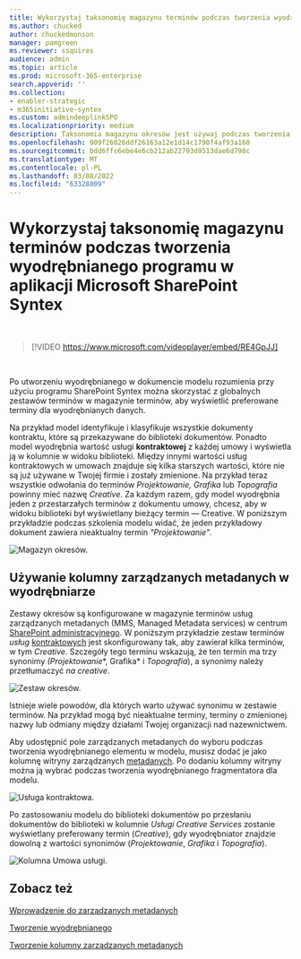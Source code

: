```yaml
---
title: Wykorzystaj taksonomię magazynu terminów podczas tworzenia wyodrębnianego programu w aplikacji Microsoft SharePoint Syntex
ms.author: chucked
author: chuckedmonson
manager: pamgreen
ms.reviewer: ssquires
audience: admin
ms.topic: article
ms.prod: microsoft-365-enterprise
search.appverid: ''
ms.collection:
- enabler-strategic
- m365initiative-syntex
ms.custom: admindeeplinkSPO
ms.localizationpriority: medium
description: Taksonomia magazynu okresów jest używaj podczas tworzenia wyodrębnianego w dokumencie modelu rozumienia w programie Microsoft SharePoint Syntex.
ms.openlocfilehash: 909f26026ddf26163a12e1d14c1790f4af93a160
ms.sourcegitcommit: bdd6ffc6ebe4e6cb212ab22793d9513dae6d798c
ms.translationtype: MT
ms.contentlocale: pl-PL
ms.lasthandoff: 03/08/2022
ms.locfileid: "63328809"
---
```

# <a name="leverage-term-store-taxonomy-when-creating-an-extractor-in-microsoft-sharepoint-syntex"></a>Wykorzystaj taksonomię magazynu terminów podczas tworzenia wyodrębnianego programu w aplikacji Microsoft SharePoint Syntex

</br>

> [!VIDEO https://www.microsoft.com/videoplayer/embed/RE4GpJJ]  

</br>

Po utworzeniu wyodrębnianego w dokumencie modelu rozumienia przy użyciu programu SharePoint Syntex można skorzystać z globalnych zestawów terminów w magazynie terminów, aby [](/sharepoint/managed-metadata) wyświetlić preferowane terminy dla wyodrębnianych danych.  

Na przykład model identyfikuje i klasyfikuje wszystkie dokumenty kontraktu,  które są przekazywane do biblioteki dokumentów.  Ponadto model wyodrębnia wartość usługi **kontraktowej** z każdej umowy i wyświetla ją w kolumnie w widoku biblioteki. Między innymi wartości usług kontraktowych w umowach znajduje się kilka starszych wartości, które nie są już używane w Twojej firmie i zostały zmienione. Na przykład teraz wszystkie odwołania do terminów *Projektowanie,* *Grafika* lub *Topografia* powinny mieć nazwę *Creative*. Za każdym razem, gdy model wyodrębnia jeden z przestarzałych terminów z dokumentu umowy, chcesz, aby w widoku biblioteki był wyświetlany bieżący termin — Creative. W poniższym przykładzie podczas szkolenia modelu widać, że jeden przykładowy dokument zawiera nieaktualny termin *"Projektowanie"*.

   ![Magazyn okresów.](../media/content-understanding/design.png)</br>

## <a name="use-a-managed-metadata-column-in-your-extractor"></a>Używanie kolumny zarządzanych metadanych w wyodrębniarze

Zestawy okresów są konfigurowane w magazynie terminów usług zarządzanych metadanych (MMS, Managed Metadata services) w centrum <a href="https://go.microsoft.com/fwlink/?linkid=2185219" target="_blank">SharePoint administracyjnego</a>. W poniższym przykładzie zestaw terminów *usług* [kontraktowych](/sharepoint/managed-metadata#term-set) jest skonfigurowany tak, aby zawierał kilka terminów, w tym *Creative*.  Szczegóły tego terminu wskazują, że ten termin ma trzy synonimy *(Projektowanie**, Grafika* i *Topografia*), a synonimy należy przetłumaczyć *na creative*. 

   ![Zestaw okresów.](../media/content-understanding/term-store.png)</br>

Istnieje wiele powodów, dla których warto używać synonimu w zestawie terminów. Na przykład mogą być nieaktualne terminy, terminy o zmienionej nazwy lub odmiany między działami Twojej organizacji nad nazewnictwem.

Aby udostępnić pole zarządzanych metadanych do wyboru podczas tworzenia wyodrębnianego elementu w modelu, musisz dodać je jako kolumnę witryny zarządzanych [metadanych](https://support.microsoft.com/office/8fad9e35-a618-4400-b3c7-46f02785d27f). Po dodaniu kolumny witryny można ją wybrać podczas tworzenia wyodrębnianego fragmentatora dla modelu.

   ![Usługa kontraktowa.](../media/content-understanding/contract-services.png)</br>

Po zastosowaniu modelu do biblioteki dokumentów po przesłaniu dokumentów do biblioteki w kolumnie *Usługi Creative Services* zostanie wyświetlany preferowany termin (*Creative*), gdy wyodrębniator znajdzie dowolną z wartości synonimów (*Projektowanie*, *Grafika* i *Topografia*).

   ![Kolumna Umowa usługi.](../media/content-understanding/creative.png)</br>


## <a name="see-also"></a>Zobacz też
[Wprowadzenie do zarządzanych metadanych](/sharepoint/managed-metadata#terms)

[Tworzenie wyodrębnianego](create-an-extractor.md)

[Tworzenie kolumny zarządzanych metadanych](https://support.microsoft.com/office/create-a-managed-metadata-column-8fad9e35-a618-4400-b3c7-46f02785d27f?redirectSourcePath=%252farticle%252fc2a06717-8105-4aea-890d-3082853ab7b7&ui=en-US&rs=en-US&ad=US)